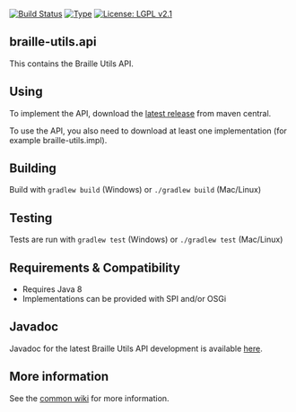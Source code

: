 [![Build Status](https://travis-ci.org/brailleapps/braille-utils.api.svg?branch=master)](https://travis-ci.org/brailleapps/braille-utils.api)
[![Type](https://img.shields.io/badge/type-api-blue.svg)](https://github.com/brailleapps/wiki/wiki/Types)
[![License: LGPL v2.1](https://img.shields.io/badge/License-LGPL%20v2%2E1%20%28or%20later%29-blue.svg)](https://www.gnu.org/licenses/lgpl-2.1)

## braille-utils.api ##
This contains the Braille Utils API.

## Using ##
To implement the API, download the [latest release](http://search.maven.org/#search%7Cga%7C1%7Cg%3A%22org.daisy.braille%22%20%20a%3A%22braille-utils.api%22) from maven central.

To use the API, you also need to download at least one implementation (for example braille-utils.impl).

## Building ##
Build with `gradlew build` (Windows) or `./gradlew build` (Mac/Linux)

## Testing ##
Tests are run with `gradlew test` (Windows) or `./gradlew test` (Mac/Linux)

## Requirements & Compatibility ##
- Requires Java 8
- Implementations can be provided with SPI and/or OSGi

## Javadoc ##
Javadoc for the latest Braille Utils API development is available [here](http://brailleapps.github.io/braille-utils.api/latest/javadoc/).

## More information ##
See the [common wiki](https://github.com/brailleapps/wiki/wiki) for more information.

